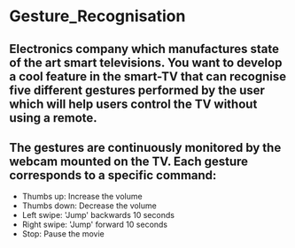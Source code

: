 # Gesture_Recognisation
## Electronics company which manufactures state of the art smart televisions. You want to develop a cool feature in the smart-TV that can recognise five different gestures performed by the user which will help users control the TV without using a remote.
## The gestures are continuously monitored by the webcam mounted on the TV. Each gesture corresponds to a specific command:

- Thumbs up:  Increase the volume
- Thumbs down: Decrease the volume
- Left swipe: 'Jump' backwards 10 seconds
- Right swipe: 'Jump' forward 10 seconds  
- Stop: Pause the movie
